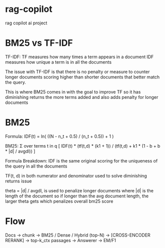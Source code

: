 # rag-copilot
rag copilot ai project

# BM25 vs TF-IDF

TF-IDF:
TF measures how many times a term appears in a document
IDF measures how unique a term is in all the documents

The issue with TF-IDF is that there is no penalty or measure to counter longer documents scoring higher than shorter documents that better match the query. 

This is where BM25 comes in with the goal to improve TF so it has diminishing returns the more terms added and also adds penalty for longer documents

# BM25

Formula:
IDF(t) = ln( ((N - n_t + 0.5) / (n_t + 0.5)) + 1 )

BM25: Σ over terms t in q [
  IDF(t) * (tf(t,d) * (k1 + 1)) / (tf(t,d) + k1 * (1 - b + b * |d| / avgdl))
]

Formula Breakdown:
IDF is the same original scoring for the uniqueness of the query in all the documents

TF(t, d) in both numerator and denominator used to solve diminishing returns issue

theta = |d| / avgdl, is used to penalize longer documents where |d| is the length of the document so if longer than the avg document length, the larger theta gets which penalizes overall bm25 score

# Flow
Docs → chunk → BM25 / Dense / Hybrid (top-N) → [CROSS-ENCODER RERANK] → top-k_ctx passages → Answerer → EM/F1
